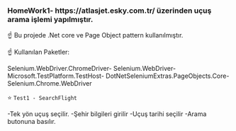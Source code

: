 <h3><bold> HomeWork1- https://atlasjet.esky.com.tr/ üzerinden uçuş arama işlemi yapılmıştır. </bold></h3>


:point_up: Bu projede .Net core ve Page Object pattern kullanılmıştır.

:point_up: Kullanılan Paketler:


Selenium.WebDriver.ChromeDriver-
Selenium.WebDriver-
Microsoft.TestPlatform.TestHost-
DotNetSeleniumExtras.PageObjects.Core-
Selenium.Chrome.WebDriver

 :star: `Test1 - SearchFlight`

-Tek yön uçuş seçilir.
-Şehir bilgileri girilir
-Uçuş tarihi seçilir 
-Arama butonuna basılır.




